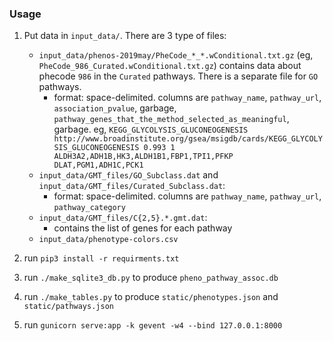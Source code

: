 ### Usage

1. Put data in `input_data/`. There are 3 type of files:
   - `input_data/phenos-2019may/PheCode_*_*.wConditional.txt.gz` (eg, `PheCode_986_Curated.wConditional.txt.gz`) contains data about phecode `986` in the `Curated` pathways.  There is a separate file for `GO` pathways.
      - format: space-delimited. columns are `pathway_name`, `pathway_url`, `association_pvalue`, garbage, `pathway_genes_that_the_method_selected_as_meaningful`, garbage. eg, `KEGG_GLYCOLYSIS_GLUCONEOGENESIS http://www.broadinstitute.org/gsea/msigdb/cards/KEGG_GLYCOLYSIS_GLUCONEOGENESIS 0.993 1 ALDH3A2,ADH1B,HK3,ALDH1B1,FBP1,TPI1,PFKP DLAT,PGM1,ADH1C,PCK1`
   - `input_data/GMT_files/GO_Subclass.dat` and `input_data/GMT_files/Curated_Subclass.dat`:
      - format: space-delimited. columns are `pathway_name`, `pathway_url`, `pathway_category`
   - `input_data/GMT_files/C{2,5}.*.gmt.dat`:
      - contains the list of genes for each pathway
   - `input_data/phenotype-colors.csv`

2. run `pip3 install -r requirments.txt`

3. run `./make_sqlite3_db.py` to produce `pheno_pathway_assoc.db`

4. run `./make_tables.py` to produce `static/phenotypes.json` and `static/pathways.json`

5. run `gunicorn serve:app -k gevent -w4 --bind 127.0.0.1:8000`

